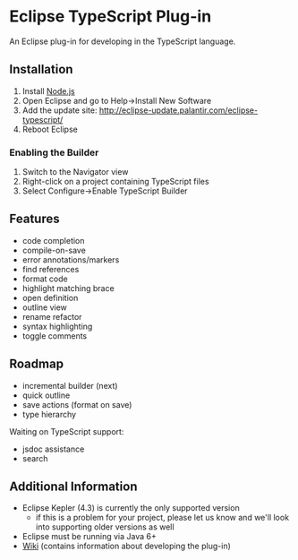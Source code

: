 # Eclipse TypeScript Plug-in

An Eclipse plug-in for developing in the TypeScript language.

## Installation
1. Install [Node.js](http://nodejs.org/)
1. Open Eclipse and go to Help->Install New Software
1. Add the update site: http://eclipse-update.palantir.com/eclipse-typescript/
1. Reboot Eclipse

### Enabling the Builder
1. Switch to the Navigator view
1. Right-click on a project containing TypeScript files
1. Select Configure->Enable TypeScript Builder

## Features
* code completion
* compile-on-save
* error annotations/markers
* find references
* format code
* highlight matching brace
* open definition
* outline view
* rename refactor
* syntax highlighting
* toggle comments

## Roadmap
* incremental builder (next)
* quick outline
* save actions (format on save)
* type hierarchy

Waiting on TypeScript support:
* jsdoc assistance
* search

## Additional Information
* Eclipse Kepler (4.3) is currently the only supported version
    * if this is a problem for your project, please let us know and we'll look into supporting older versions as well
* Eclipse must be running via Java 6+
* [Wiki](https://github.com/palantir/eclipse-typescript/wiki) (contains information about developing the plug-in)
